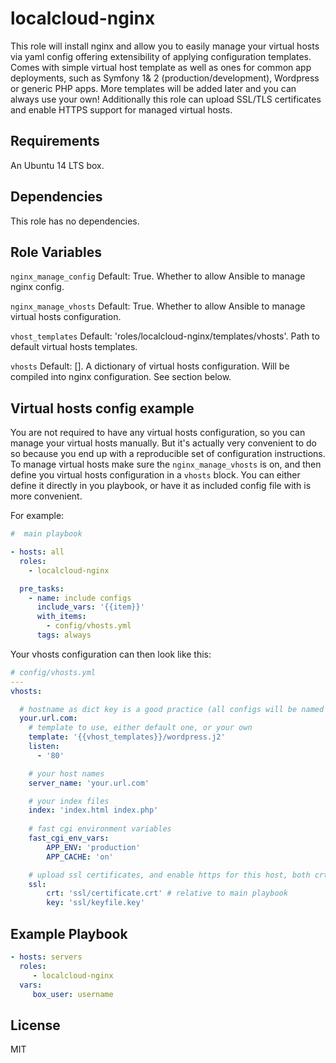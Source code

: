 localcloud-nginx
=========

This role will install nginx and allow you to easily manage your virtual hosts via yaml config offering extensibility of applying configuration templates.
Comes with simple virtual host template as well as ones for common app deployments, such as Symfony 1& 2 (production/development), Wordpress or generic PHP apps. More templates will be added later and you can always use your own!
Additionally this role can upload SSL/TLS certificates and enable HTTPS support for managed virtual hosts.

Requirements
------------

An Ubuntu 14 LTS box.

Dependencies
------------

This role has no dependencies.

Role Variables
--------------

`nginx_manage_config`
Default: True. Whether to allow Ansible to manage nginx config.

`nginx_manage_vhosts`
Default: True.  Whether to allow Ansible to manage virtual hosts configuration.


`vhost_templates`
Default: 'roles/localcloud-nginx/templates/vhosts'. Path to default virtual hosts templates.

`vhosts`
Default: []. A dictionary of virtual hosts configuration. Will be compiled into nginx configuration. See section below.


Virtual hosts config example
----------------

You are not required to have any virtual hosts configuration, so you can manage your virtual hosts manually. But it's actually very convenient to do so because you end up with a reproducible set of configuration instructions.
To manage virtual hosts make sure the `nginx_manage_vhosts` is on, and then define you virtual hosts configuration in a `vhosts` block.
You can either define it directly in you playbook, or have it as included config file with is more convenient.

For example:
```yml
#  main playbook

- hosts: all
  roles:
    - localcloud-nginx

  pre_tasks:
    - name: include configs
      include_vars: '{{item}}'
      with_items:
        - config/vhosts.yml
      tags: always
```

Your vhosts configuration can then look like this:

```yml
# config/vhosts.yml
---
vhosts:

  # hostname as dict key is a good practice (all configs will be named based on this)
  your.url.com:
    # template to use, either default one, or your own
    template: '{{vhost_templates}}/wordpress.j2'
    listen:
      - '80'

    # your host names
    server_name: 'your.url.com'

    # your index files
    index: 'index.html index.php'
    
    # fast cgi environment variables
    fast_cgi_env_vars:
        APP_ENV: 'production'
        APP_CACHE: 'on'        

    # upload ssl certificates, and enable https for this host, both crt and key required
    ssl:
        crt: 'ssl/certificate.crt' # relative to main playbook
        key: 'ssl/keyfile.key'
```


Example Playbook
----------------

```yml
- hosts: servers
  roles:
     - localcloud-nginx
  vars:
     box_user: username
```

License
-------

MIT
